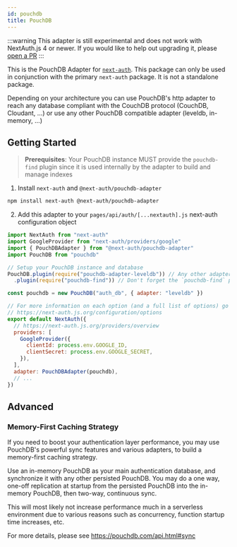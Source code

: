 ```yaml
---
id: pouchdb
title: PouchDB
---
```


:::warning
This adapter is still experimental and does not work with NextAuth.js 4 or newer. If you would like to help out upgrading it, please [open a PR](https://github.com/nextauthjs/next-auth/tree/main/packages)
:::

This is the PouchDB Adapter for [`next-auth`](https://next-auth.js.org). This package can only be used in conjunction with the primary `next-auth` package. It is not a standalone package.

Depending on your architecture you can use PouchDB's http adapter to reach any database compliant with the CouchDB protocol (CouchDB, Cloudant, ...) or use any other PouchDB compatible adapter (leveldb, in-memory, ...)

## Getting Started

> **Prerequisites**: Your PouchDB instance MUST provide the `pouchdb-find` plugin since it is used internally by the adapter to build and manage indexes

1. Install `next-auth` and `@next-auth/pouchdb-adapter`

```bash npm2yarn
npm install next-auth @next-auth/pouchdb-adapter
```

2. Add this adapter to your `pages/api/auth/[...nextauth].js` next-auth configuration object

```javascript title="pages/api/auth/[...nextauth].js"
import NextAuth from "next-auth"
import GoogleProvider from "next-auth/providers/google"
import { PouchDBAdapter } from "@next-auth/pouchdb-adapter"
import PouchDB from "pouchdb"

// Setup your PouchDB instance and database
PouchDB.plugin(require("pouchdb-adapter-leveldb")) // Any other adapter
  .plugin(require("pouchdb-find")) // Don't forget the `pouchdb-find` plugin

const pouchdb = new PouchDB("auth_db", { adapter: "leveldb" })

// For more information on each option (and a full list of options) go to
// https://next-auth.js.org/configuration/options
export default NextAuth({
  // https://next-auth.js.org/providers/overview
  providers: [
    GoogleProvider({
      clientId: process.env.GOOGLE_ID,
      clientSecret: process.env.GOOGLE_SECRET,
    }),
  ],
  adapter: PouchDBAdapter(pouchdb),
  // ...
})
```

## Advanced

### Memory-First Caching Strategy

If you need to boost your authentication layer performance, you may use PouchDB's powerful sync features and various adapters, to build a memory-first caching strategy.

Use an in-memory PouchDB as your main authentication database, and synchronize it with any other persisted PouchDB. You may do a one way, one-off replication at startup from the persisted PouchDB into the in-memory PouchDB, then two-way, continuous sync.

This will most likely not increase performance much in a serverless environment due to various reasons such as concurrency, function startup time increases, etc.

For more details, please see https://pouchdb.com/api.html#sync
